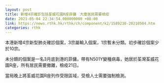 ```yaml
---
layout: post
title: 新增4宗確診包括荃威花園R座菲傭　大廈居民需要檢疫
date: 2021-05-04 22:34:54.000000000 +08:00
link: https://news.rthk.hk/rthk/ch/component/k2/1589230-20210504.htm
categories: rthk
---
```


本港新增4宗新型肺炎確診個案，3宗屬輸入個案，1宗暫未分類。初步確診個案少於10宗。

未分類的個案是一名3月底到港的菲傭，帶有N501Y變種病毒，她居於荃灣荃威花園R座，所有居民需要撤離，檢疫21日。

當局晚上將荃威花園R座列作受限區域，受檢人士需要強制檢測。
